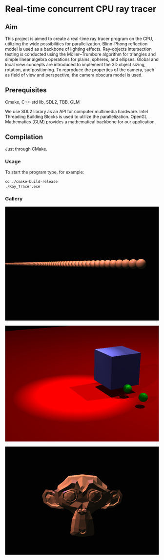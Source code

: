 # Real-time concurrent CPU ray tracer

## Aim

This project is aimed to create a real-time ray tracer program on the CPU, utilizing the wide possibilities for parallelization.
Blinn-Phong reflection model is used as a backbone of lighting effects.
Ray-objects intersection testing is conducted using the Möller–Trumbore algorithm for triangles and simple linear algebra operations for plains, spheres, and ellipses.
Global and local view concepts are introduced to implement the 3D object sizing, rotation, and positioning.
To reproduce the properties of the camera, such as field of view and perspective, the camera obscura model is used.

## Prerequisites

Cmake, C++ std lib, SDL2, TBB, GLM

We use SDL2 library as an API for computer multimedia hardware.
Intel Threading Building Blocks is used to utilize the parallelization.
OpenGL Mathematics (GLM) provides a mathematical backbone for our application. 

## Compilation

Just through CMake.

### Usage

To start the program type, for example:

    cd ./cmake-build-release
    ./Ray_Tracer.exe

### Gallery

![img.png](images/Many_Spheres.png)

![img_1.png](images/Complex_Scene_1.png)

![img_2.png](images/Suzanne.png)
